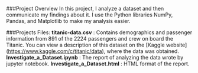 ###Project Overview
In this project, I analyze a dataset and then communicate my findings about it. I use the Python libraries NumPy, Pandas, and Matplotlib to make my analysis easier.

###Projects Files:
**titanic-data.csv** : Contains demographics and passenger information from 891 of the 2224 passengers and crew on board the Titanic. You can view a description of this dataset on the [Kaggle website] (https://www.kaggle.com/c/titanic/data), where the data was obtained.
**Investigate_a_Dataset.ipynb** : The report of analyzing the data wrote by jupyter notebook.
**Investigate_a_Dataset.html** : HTML format of the report.

